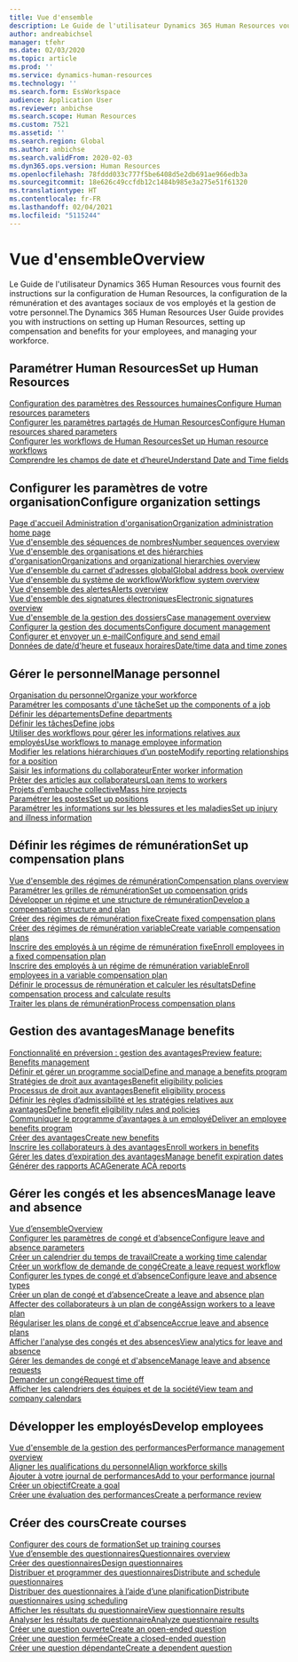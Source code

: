 ```yaml
---
title: Vue d'ensemble
description: Le Guide de l'utilisateur Dynamics 365 Human Resources vous fournit des instructions sur la configuration de Human Resources, la configuration de la rémunération et des avantages sociaux de vos employés et la gestion de votre personnel.
author: andreabichsel
manager: tfehr
ms.date: 02/03/2020
ms.topic: article
ms.prod: ''
ms.service: dynamics-human-resources
ms.technology: ''
ms.search.form: EssWorkspace
audience: Application User
ms.reviewer: anbichse
ms.search.scope: Human Resources
ms.custom: 7521
ms.assetid: ''
ms.search.region: Global
ms.author: anbichse
ms.search.validFrom: 2020-02-03
ms.dyn365.ops.version: Human Resources
ms.openlocfilehash: 78fddd033c777f5be6408d5e2db691ae966edb3a
ms.sourcegitcommit: 18e626c49ccfdb12c1484b985e3a275e51f61320
ms.translationtype: HT
ms.contentlocale: fr-FR
ms.lasthandoff: 02/04/2021
ms.locfileid: "5115244"
---
```

# <a name="overview"></a><span data-ttu-id="33917-103">Vue d'ensemble</span><span class="sxs-lookup"><span data-stu-id="33917-103">Overview</span></span>

<span data-ttu-id="33917-104">Le Guide de l'utilisateur Dynamics 365 Human Resources vous fournit des instructions sur la configuration de Human Resources, la configuration de la rémunération et des avantages sociaux de vos employés et la gestion de votre personnel.</span><span class="sxs-lookup"><span data-stu-id="33917-104">The Dynamics 365 Human Resources User Guide provides you with instructions on setting up Human Resources, setting up compensation and benefits for your employees, and managing your workforce.</span></span>

## <a name="set-up-human-resources"></a><span data-ttu-id="33917-105">Paramétrer Human Resources</span><span class="sxs-lookup"><span data-stu-id="33917-105">Set up Human Resources</span></span>

[<span data-ttu-id="33917-106">Configuration des paramètres des Ressources humaines</span><span class="sxs-lookup"><span data-stu-id="33917-106">Configure Human resources parameters</span></span>](hr-setup-parameters.md)</br>
[<span data-ttu-id="33917-107">Configurer les paramètres partagés de Human Resources</span><span class="sxs-lookup"><span data-stu-id="33917-107">Configure Human resources shared parameters</span></span>](hr-setup-shared-parameters.md)</br>
[<span data-ttu-id="33917-108">Configurer les workflows de Human Resources</span><span class="sxs-lookup"><span data-stu-id="33917-108">Set up Human resource workflows</span></span>](hr-setup-workflows.md)</br>
[<span data-ttu-id="33917-109">Comprendre les champs de date et d’heure</span><span class="sxs-lookup"><span data-stu-id="33917-109">Understand Date and Time fields</span></span>](hr-setup-date-time-fields.md)</br>

## <a name="configure-organization-settings"></a><span data-ttu-id="33917-110">Configurer les paramètres de votre organisation</span><span class="sxs-lookup"><span data-stu-id="33917-110">Configure organization settings</span></span>

[<span data-ttu-id="33917-111">Page d'accueil Administration d'organisation</span><span class="sxs-lookup"><span data-stu-id="33917-111">Organization administration home page</span></span>](../fin-ops-core/fin-ops/organization-administration/organization-administration-home-page.md?toc=/dynamics365/human-resources/toc.json)</br>
[<span data-ttu-id="33917-112">Vue d'ensemble des séquences de nombres</span><span class="sxs-lookup"><span data-stu-id="33917-112">Number sequences overview</span></span>](../fin-ops-core/fin-ops/organization-administration/number-sequence-overview.md?toc=/dynamics365/human-resources/toc.json)</br>
[<span data-ttu-id="33917-113">Vue d'ensemble des organisations et des hiérarchies d'organisation</span><span class="sxs-lookup"><span data-stu-id="33917-113">Organizations and organizational hierarchies overview</span></span>](../fin-ops-core/fin-ops/organization-administration/organizations-organizational-hierarchies.md?toc=/dynamics365/human-resources/toc.json)</br>
[<span data-ttu-id="33917-114">Vue d'ensemble du carnet d'adresses global</span><span class="sxs-lookup"><span data-stu-id="33917-114">Global address book overview</span></span>](../fin-ops-core/fin-ops/organization-administration/overview-global-address-book.md?toc=/dynamics365/human-resources/toc.json)</br>
[<span data-ttu-id="33917-115">Vue d'ensemble du système de workflow</span><span class="sxs-lookup"><span data-stu-id="33917-115">Workflow system overview</span></span>](../fin-ops-core/fin-ops/organization-administration/overview-workflow-system.md?toc=/dynamics365/human-resources/toc.json)</br>
[<span data-ttu-id="33917-116">Vue d'ensemble des alertes</span><span class="sxs-lookup"><span data-stu-id="33917-116">Alerts overview</span></span>](../fin-ops-core/fin-ops/get-started/alerts-overview.md?toc=/dynamics365/human-resources/toc.json)</br>
[<span data-ttu-id="33917-117">Vue d'ensemble des signatures électroniques</span><span class="sxs-lookup"><span data-stu-id="33917-117">Electronic signatures overview</span></span>](../fin-ops-core/fin-ops/organization-administration/electronic-signature-overview.md?toc=/dynamics365/human-resources/toc.json)</br>
[<span data-ttu-id="33917-118">Vue d'ensemble de la gestion des dossiers</span><span class="sxs-lookup"><span data-stu-id="33917-118">Case management overview</span></span>](../fin-ops-core/fin-ops/organization-administration/cases.md?toc=/dynamics365/human-resources/toc.json)</br>
[<span data-ttu-id="33917-119">Configurer la gestion des documents</span><span class="sxs-lookup"><span data-stu-id="33917-119">Configure document management</span></span>](../fin-ops-core/fin-ops/organization-administration/configure-document-management.md?toc=/dynamics365/human-resources/toc.json)</br>
[<span data-ttu-id="33917-120">Configurer et envoyer un e-mail</span><span class="sxs-lookup"><span data-stu-id="33917-120">Configure and send email</span></span>](../fin-ops-core/fin-ops/organization-administration/configure-email.md?toc=/dynamics365/human-resources/toc.json)</br>
[<span data-ttu-id="33917-121">Données de date/d'heure et fuseaux horaires</span><span class="sxs-lookup"><span data-stu-id="33917-121">Date/time data and time zones</span></span>](../fin-ops-core/fin-ops/organization-administration/date-time-zones.md?toc=/dynamics365/human-resources/toc.json)</br>

## <a name="manage-personnel"></a><span data-ttu-id="33917-122">Gérer le personnel</span><span class="sxs-lookup"><span data-stu-id="33917-122">Manage personnel</span></span>

[<span data-ttu-id="33917-123">Organisation du personnel</span><span class="sxs-lookup"><span data-stu-id="33917-123">Organize your workforce</span></span>](hr-personnel-departments-jobs-positions.md)</br>
[<span data-ttu-id="33917-124">Paramétrer les composants d'une tâche</span><span class="sxs-lookup"><span data-stu-id="33917-124">Set up the components of a job</span></span>](hr-personnel-jobs.md)</br>
[<span data-ttu-id="33917-125">Définir les départements</span><span class="sxs-lookup"><span data-stu-id="33917-125">Define departments</span></span>](hr-personnel-define-departments.md)</br>
[<span data-ttu-id="33917-126">Définir les tâches</span><span class="sxs-lookup"><span data-stu-id="33917-126">Define jobs</span></span>](hr-personnel-define-jobs.md)</br>
[<span data-ttu-id="33917-127">Utiliser des workflows pour gérer les informations relatives aux employés</span><span class="sxs-lookup"><span data-stu-id="33917-127">Use workflows to manage employee information</span></span>](hr-workflow-manage-employee-information.md)</br>
[<span data-ttu-id="33917-128">Modifier les relations hiérarchiques d’un poste</span><span class="sxs-lookup"><span data-stu-id="33917-128">Modify reporting relationships for a position</span></span>](hr-personnel-modify-reporting-relationships-position.md)</br>
[<span data-ttu-id="33917-129">Saisir les informations du collaborateur</span><span class="sxs-lookup"><span data-stu-id="33917-129">Enter worker information</span></span>](hr-personnel-enter-worker-information.md)</br>
[<span data-ttu-id="33917-130">Prêter des articles aux collaborateurs</span><span class="sxs-lookup"><span data-stu-id="33917-130">Loan items to workers</span></span>](hr-personnel-loan-item-worker.md)</br>
[<span data-ttu-id="33917-131">Projets d'embauche collective</span><span class="sxs-lookup"><span data-stu-id="33917-131">Mass hire projects</span></span>](hr-personnel-mass-hire-projects.md)</br>
[<span data-ttu-id="33917-132">Paramétrer les postes</span><span class="sxs-lookup"><span data-stu-id="33917-132">Set up positions</span></span>](hr-personnel-set-up-positions.md)</br>
[<span data-ttu-id="33917-133">Paramétrer les informations sur les blessures et les maladies</span><span class="sxs-lookup"><span data-stu-id="33917-133">Set up injury and illness information</span></span>](hr-personnel-set-up-injury-illness-information.md)</br>

## <a name="set-up-compensation-plans"></a><span data-ttu-id="33917-134">Définir les régimes de rémunération</span><span class="sxs-lookup"><span data-stu-id="33917-134">Set up compensation plans</span></span>

[<span data-ttu-id="33917-135">Vue d'ensemble des régimes de rémunération</span><span class="sxs-lookup"><span data-stu-id="33917-135">Compensation plans overview</span></span>](hr-compensation-overview.md)</br>
[<span data-ttu-id="33917-136">Paramétrer les grilles de rémunération</span><span class="sxs-lookup"><span data-stu-id="33917-136">Set up compensation grids</span></span>](hr-compensation-grids.md)</br>
[<span data-ttu-id="33917-137">Développer un régime et une structure de rémunération</span><span class="sxs-lookup"><span data-stu-id="33917-137">Develop a compensation structure and plan</span></span>](hr-compensation-structure.md)</br>
[<span data-ttu-id="33917-138">Créer des régimes de rémunération fixe</span><span class="sxs-lookup"><span data-stu-id="33917-138">Create fixed compensation plans</span></span>](hr-compensation-fixed-plans.md)</br>
[<span data-ttu-id="33917-139">Créer des régimes de rémunération variable</span><span class="sxs-lookup"><span data-stu-id="33917-139">Create variable compensation plans</span></span>](hr-compensation-variable-plans.md)</br>
[<span data-ttu-id="33917-140">Inscrire des employés à un régime de rémunération fixe</span><span class="sxs-lookup"><span data-stu-id="33917-140">Enroll employees in a fixed compensation plan</span></span>](hr-compensation-enroll-employees-fixed.md)</br>
[<span data-ttu-id="33917-141">Inscrire des employés à un régime de rémunération variable</span><span class="sxs-lookup"><span data-stu-id="33917-141">Enroll employees in a variable compensation plan</span></span>](hr-compensation-enroll-employees-variable.md)</br>
[<span data-ttu-id="33917-142">Définir le processus de rémunération et calculer les résultats</span><span class="sxs-lookup"><span data-stu-id="33917-142">Define compensation process and calculate results</span></span>](hr-compensation-define-process.md)</br>
[<span data-ttu-id="33917-143">Traiter les plans de rémunération</span><span class="sxs-lookup"><span data-stu-id="33917-143">Process compensation plans</span></span>](hr-compensation-process.md)</br>

## <a name="manage-benefits"></a><span data-ttu-id="33917-144">Gestion des avantages</span><span class="sxs-lookup"><span data-stu-id="33917-144">Manage benefits</span></span>

[<span data-ttu-id="33917-145">Fonctionnalité en préversion : gestion des avantages</span><span class="sxs-lookup"><span data-stu-id="33917-145">Preview feature: Benefits management</span></span>](hr-benefits-management-overview.md)</br>
[<span data-ttu-id="33917-146">Définir et gérer un programme social</span><span class="sxs-lookup"><span data-stu-id="33917-146">Define and manage a benefits program</span></span>](hr-benefits-manage-program.md)</br>
[<span data-ttu-id="33917-147">Stratégies de droit aux avantages</span><span class="sxs-lookup"><span data-stu-id="33917-147">Benefit eligibility policies</span></span>](hr-benefits-eligibility-policies.md)</br>
[<span data-ttu-id="33917-148">Processus de droit aux avantages</span><span class="sxs-lookup"><span data-stu-id="33917-148">Benefit eligibility process</span></span>](hr-benefits-eligibility-process.md)</br>
[<span data-ttu-id="33917-149">Définir les règles d’admissibilité et les stratégies relatives aux avantages</span><span class="sxs-lookup"><span data-stu-id="33917-149">Define benefit eligibility rules and policies</span></span>](hr-benefits-define-eligibility-rules.md)</br>
[<span data-ttu-id="33917-150">Communiquer le programme d’avantages à un employé</span><span class="sxs-lookup"><span data-stu-id="33917-150">Deliver an employee benefits program</span></span>](hr-benefits-deliver-employee-benefits-program.md)</br>
[<span data-ttu-id="33917-151">Créer des avantages</span><span class="sxs-lookup"><span data-stu-id="33917-151">Create new benefits</span></span>](hr-benefits-create.md)</br>
[<span data-ttu-id="33917-152">Inscrire les collaborateurs à des avantages</span><span class="sxs-lookup"><span data-stu-id="33917-152">Enroll workers in benefits</span></span>](hr-benefits-enroll-workers.md)</br>
[<span data-ttu-id="33917-153">Gérer les dates d’expiration des avantages</span><span class="sxs-lookup"><span data-stu-id="33917-153">Manage benefit expiration dates</span></span>](hr-benefits-expiration-dates.md)</br>
[<span data-ttu-id="33917-154">Générer des rapports ACA</span><span class="sxs-lookup"><span data-stu-id="33917-154">Generate ACA reports</span></span>](hr-benefits-aca-reports.md)</br>

## <a name="manage-leave-and-absence"></a><span data-ttu-id="33917-155">Gérer les congés et les absences</span><span class="sxs-lookup"><span data-stu-id="33917-155">Manage leave and absence</span></span>

[<span data-ttu-id="33917-156">Vue d’ensemble</span><span class="sxs-lookup"><span data-stu-id="33917-156">Overview</span></span>](hr-leave-and-absence-overview.md)</br>
[<span data-ttu-id="33917-157">Configurer les paramètres de congé et d’absence</span><span class="sxs-lookup"><span data-stu-id="33917-157">Configure leave and absence parameters</span></span>](hr-leave-and-absence-parameters.md)</br>
[<span data-ttu-id="33917-158">Créer un calendrier du temps de travail</span><span class="sxs-lookup"><span data-stu-id="33917-158">Create a working time calendar</span></span>](hr-leave-and-absence-working-time-calendar.md)</br>
[<span data-ttu-id="33917-159">Créer un workflow de demande de congé</span><span class="sxs-lookup"><span data-stu-id="33917-159">Create a leave request workflow</span></span>](hr-leave-and-absence-workflow.md)</br>
[<span data-ttu-id="33917-160">Configurer les types de congé et d’absence</span><span class="sxs-lookup"><span data-stu-id="33917-160">Configure leave and absence types</span></span>](hr-leave-and-absence-types.md)</br>
[<span data-ttu-id="33917-161">Créer un plan de congé et d’absence</span><span class="sxs-lookup"><span data-stu-id="33917-161">Create a leave and absence plan</span></span>](hr-leave-and-absence-plans.md)</br>
[<span data-ttu-id="33917-162">Affecter des collaborateurs à un plan de congé</span><span class="sxs-lookup"><span data-stu-id="33917-162">Assign workers to a leave plan</span></span>](hr-leave-and-absence-enroll.md)</br>
[<span data-ttu-id="33917-163">Régulariser les plans de congé et d'absence</span><span class="sxs-lookup"><span data-stu-id="33917-163">Accrue leave and absence plans</span></span>](hr-leave-and-absence-accrue.md)</br>
[<span data-ttu-id="33917-164">Afficher l'analyse des congés et des absences</span><span class="sxs-lookup"><span data-stu-id="33917-164">View analytics for leave and absence</span></span>](hr-leave-and-absence-analytics.md)</br>
[<span data-ttu-id="33917-165">Gérer les demandes de congé et d'absence</span><span class="sxs-lookup"><span data-stu-id="33917-165">Manage leave and absence requests</span></span>](hr-employee-self-service-manage-requests.md)</br>
[<span data-ttu-id="33917-166">Demander un congé</span><span class="sxs-lookup"><span data-stu-id="33917-166">Request time off</span></span>](hr-employee-self-service-request-time-off.md)</br>
[<span data-ttu-id="33917-167">Afficher les calendriers des équipes et de la société</span><span class="sxs-lookup"><span data-stu-id="33917-167">View team and company calendars</span></span>](hr-employee-self-service-calendar.md)</br>

## <a name="develop-employees"></a><span data-ttu-id="33917-168">Développer les employés</span><span class="sxs-lookup"><span data-stu-id="33917-168">Develop employees</span></span>

[<span data-ttu-id="33917-169">Vue d'ensemble de la gestion des performances</span><span class="sxs-lookup"><span data-stu-id="33917-169">Performance management overview</span></span>](hr-develop-performance-management-overview.md)</br>
[<span data-ttu-id="33917-170">Aligner les qualifications du personnel</span><span class="sxs-lookup"><span data-stu-id="33917-170">Align workforce skills</span></span>](hr-develop-skills.md)</br>
[<span data-ttu-id="33917-171">Ajouter à votre journal de performances</span><span class="sxs-lookup"><span data-stu-id="33917-171">Add to your performance journal</span></span>](hr-develop-add-performance-journal.md)</br>
[<span data-ttu-id="33917-172">Créer un objectif</span><span class="sxs-lookup"><span data-stu-id="33917-172">Create a goal</span></span>](hr-develop-create-goal.md)</br>
[<span data-ttu-id="33917-173">Créer une évaluation des performances</span><span class="sxs-lookup"><span data-stu-id="33917-173">Create a performance review</span></span>](hr-develop-create-performance-review.md)</br>

## <a name="create-courses"></a><span data-ttu-id="33917-174">Créer des cours</span><span class="sxs-lookup"><span data-stu-id="33917-174">Create courses</span></span>

[<span data-ttu-id="33917-175">Configurer des cours de formation</span><span class="sxs-lookup"><span data-stu-id="33917-175">Set up training courses</span></span>](hr-learning-courses.md)</br>
[<span data-ttu-id="33917-176">Vue d’ensemble des questionnaires</span><span class="sxs-lookup"><span data-stu-id="33917-176">Questionnaires overview</span></span>](hr-learning-questionnaires.md)</br>
[<span data-ttu-id="33917-177">Créer des questionnaires</span><span class="sxs-lookup"><span data-stu-id="33917-177">Design questionnaires</span></span>](hr-learning-design-questionnaires.md)</br>
[<span data-ttu-id="33917-178">Distribuer et programmer des questionnaires</span><span class="sxs-lookup"><span data-stu-id="33917-178">Distribute and schedule questionnaires</span></span>](hr-learning-distribute-questionnaires.md)</br>
[<span data-ttu-id="33917-179">Distribuer des questionnaires à l’aide d’une planification</span><span class="sxs-lookup"><span data-stu-id="33917-179">Distribute questionnaires using scheduling</span></span>](hr-learning-distribute-questionnaires-scheduling.md)</br>
[<span data-ttu-id="33917-180">Afficher les résultats du questionnaire</span><span class="sxs-lookup"><span data-stu-id="33917-180">View questionnaire results</span></span>](hr-learning-evaluate-questionnaire-results.md)</br>
[<span data-ttu-id="33917-181">Analyser les résultats de questionnaire</span><span class="sxs-lookup"><span data-stu-id="33917-181">Analyze questionnaire results</span></span>](hr-learning-analyze-questionnaire-results.md)</br>
[<span data-ttu-id="33917-182">Créer une question ouverte</span><span class="sxs-lookup"><span data-stu-id="33917-182">Create an open-ended question</span></span>](hr-learning-create-open-ended-question.md)</br>
[<span data-ttu-id="33917-183">Créer une question fermée</span><span class="sxs-lookup"><span data-stu-id="33917-183">Create a closed-ended question</span></span>](hr-learning-create-closed-ended-question.md)</br>
[<span data-ttu-id="33917-184">Créer une question dépendante</span><span class="sxs-lookup"><span data-stu-id="33917-184">Create a dependent question</span></span>](hr-learning-depending-question.md)</br>




